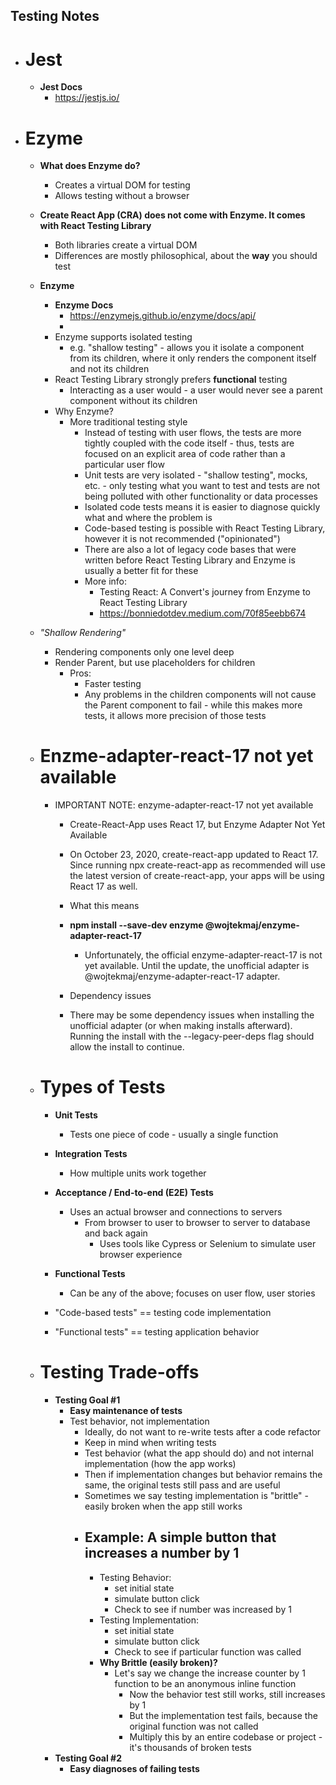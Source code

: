 ## Testing Notes

-   # Jest

    -   **Jest Docs**
        -   https://jestjs.io/

-   # Ezyme

    -   **What does Enzyme do?**
        -   Creates a virtual DOM for testing
        -   Allows testing without a browser
    -   **Create React App (CRA) does not come with Enzyme. It comes with React Testing Library**

        -   Both libraries create a virtual DOM
        -   Differences are mostly philosophical, about the **way** you should test

    -   **Enzyme**
        -   **Enzyme Docs**
            -   https://enzymejs.github.io/enzyme/docs/api/
            -
        -   Enzyme supports isolated testing
            -   e.g. "shallow testing" - allows you it isolate a component from its children, where it only renders the component itself and not its children
        -   React Testing Library strongly prefers **functional** testing
            -   Interacting as a user would - a user would never see a parent component without its children
        -   Why Enzyme?
            -   More traditional testing style
                -   Instead of testing with user flows, the tests are more tightly coupled with the code itself - thus, tests are focused on an explicit area of code rather than a particular user flow
                -   Unit tests are very isolated - "shallow testing", mocks, etc. - only testing what you want to test and tests are not being polluted with other functionality or data processes
                -   Isolated code tests means it is easier to diagnose quickly what and where the problem is
                -   Code-based testing is possible with React Testing Library, however it is not recommended ("opinionated")
                -   There are also a lot of legacy code bases that were written before React Testing Library and Enzyme is usually a better fit for these
                -   More info:
                    -   Testing React: A Convert's journey from Enzyme to React Testing Library
                    -   https://bonniedotdev.medium.com/70f85eebb674
    -   _"Shallow Rendering"_

        -   Rendering components only one level deep
        -   Render Parent, but use placeholders for children
            -   Pros:
                -   Faster testing
                -   Any problems in the children components will not cause the Parent component to fail - while this makes more tests, it allows more precision of those tests

    -   # Enzme-adapter-react-17 not yet available

        -   IMPORTANT NOTE: enzyme-adapter-react-17 not yet available

            -   Create-React-App uses React 17, but Enzyme Adapter Not Yet Available
            -   On October 23, 2020, create-react-app updated to React 17. Since running npx create-react-app as recommended will use the latest version of create-react-app, your apps will be using React 17 as well.

            -   What this means
            -   **npm install --save-dev enzyme @wojtekmaj/enzyme-adapter-react-17**

                -   Unfortunately, the official enzyme-adapter-react-17 is not yet available. Until the update, the unofficial adapter is @wojtekmaj/enzyme-adapter-react-17 adapter.

            -   Dependency issues

            -   There may be some dependency issues when installing the unofficial adapter (or when making installs afterward). Running the install with the --legacy-peer-deps flag should allow the install to continue.

    -   # Types of Tests

        -   **Unit Tests**

            -   Tests one piece of code - usually a single function

        -   **Integration Tests**

            -   How multiple units work together

        -   **Acceptance / End-to-end (E2E) Tests**

            -   Uses an actual browser and connections to servers
                -   From browser to user to browser to server to database and back again
                    -   Uses tools like Cypress or Selenium to simulate user browser experience

        -   **Functional Tests**

            -   Can be any of the above; focuses on user flow, user stories

        -   "Code-based tests" == testing code implementation
        -   "Functional tests" == testing application behavior

    -   # Testing Trade-offs
        -   **Testing Goal #1**
            -   **Easy maintenance of tests**
            -   Test behavior, not implementation
                -   Ideally, do not want to re-write tests after a code refactor
                -   Keep in mind when writing tests
                -   Test behavior (what the app should do) and not internal implementation (how the app works)
                -   Then if implementation changes but behavior remains the same, the original tests still pass and are useful
                -   Sometimes we say testing implementation is "brittle" - easily broken when the app still works
                -   ## Example: A simple button that increases a number by 1
                    -   Testing Behavior:
                        -   set initial state
                        -   simulate button click
                        -   Check to see if number was increased by 1
                    -   Testing Implementation:
                        -   set initial state
                        -   simulate button click
                        -   Check to see if particular function was called
                    -   **Why Brittle (easily broken)?**
                        -   Let's say we change the increase counter by 1 function to be an anonymous inline function
                            -   Now the behavior test still works, still increases by 1
                            -   But the implementation test fails, because the original function was not called
                            -   Multiply this by an entire codebase or project - it's thousands of broken tests
        -   **Testing Goal #2**
            -   **Easy diagnoses of failing tests**
